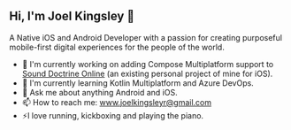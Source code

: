 ## Hi, I'm Joel Kingsley 👋

<!--
**joelkingsley/joelkingsley** is a ✨ _special_ ✨ repository because its `README.md` (this file) appears on your GitHub profile.

Here are some ideas to get you started:

- 🔭 I’m currently working on ...
- 🌱 I’m currently learning ...
- 👯 I’m looking to collaborate on ...
- 🤔 I’m looking for help with ...
- 💬 Ask me about ...
- 📫 How to reach me: ...
- 😄 Pronouns: ...
- ⚡ Fun fact: ...
-->

A Native iOS and Android Developer with a passion for creating purposeful mobile-first digital experiences for the people of the world.
- 🔭 I'm currently working on adding Compose Multiplatform support to [Sound Doctrine Online](https://github.com/sounddoctrine-de/sdo-apple) (an existing personal project of mine for iOS).
- 🌱 I'm currently learning Kotlin Multiplatform and Azure DevOps.
- 💬 Ask me about anything Android and iOS.
- 📫 How to reach me: www.joelkingsleyr@gmail.com
- ⚡I love running, kickboxing and playing the piano.
